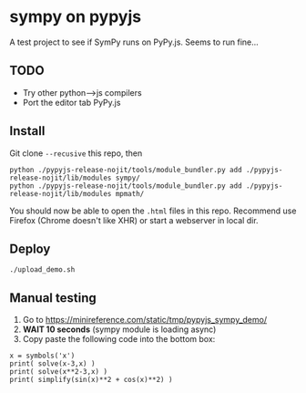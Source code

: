 sympy on pypyjs
===============
A test project to see if SymPy runs on PyPy.js. Seems to run fine...


TODO
----

  - Try other python-->js compilers
  - Port the editor tab PyPy.js





Install
-------

Git clone `--recusive` this repo, then

    python ./pypyjs-release-nojit/tools/module_bundler.py add ./pypyjs-release-nojit/lib/modules sympy/
    python ./pypyjs-release-nojit/tools/module_bundler.py add ./pypyjs-release-nojit/lib/modules mpmath/

You should now be able to open the `.html` files in this repo.
Recommend use Firefox (Chrome doesn't like XHR) or start a webserver in local dir.


Deploy
------

    ./upload_demo.sh



Manual testing
--------------
1. Go to https://minireference.com/static/tmp/pypyjs_sympy_demo/
2. **WAIT 10 seconds** (sympy module is loading async)
3. Copy paste the following code into the bottom box:

```
x = symbols('x')
print( solve(x-3,x) )
print( solve(x**2-3,x) )
print( simplify(sin(x)**2 + cos(x)**2) )
```


